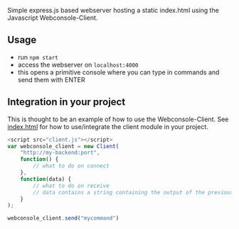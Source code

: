 Simple express.js based webserver hosting a static index.html using the Javascript Webconsole-Client.

## Usage
* run `npm start`
* access the webserver on `localhost:4000`
* this opens a primitive console where you can type in commands and send them with ENTER

## Integration in your project
This is thought to be an example of how to use the Webconsole-Client. See [index.html](./public/index.html) for how to use/integrate the client module in your project.

``` js
<script src="client.js"></script>
var webconsole_client = new Client(
    "http://my-backend:port",
    function() {
        // what to do on connect
    },
    function(data) {
        // what to do on receive
        // data contains a string containing the output of the previous send command
    }
);

webconsole_client.send("mycommand")
```
